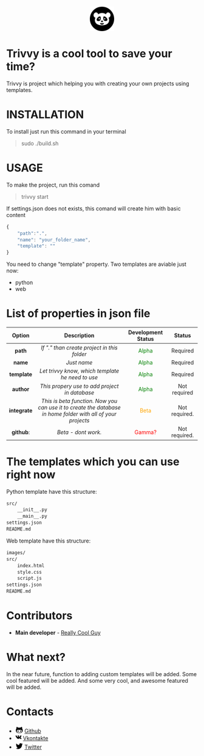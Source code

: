 <p align="center"> 
    <span><img src='icons/logo.png'></img></span>
</p>

# Trivvy is a cool tool to save your time?
Trivvy is project which helping you with creating your own projects using templates.

# INSTALLATION
To install just run this command in your terminal
>sudo ./build.sh
# USAGE
To make the project, run this comand
> trivvy start

If settings.json does not exists, this comand will create him with basic content
```javascript
{
    "path":".",
    "name": "your_folder_name",
    "template": ""
}
```
You need to change "template" property. Two templates are aviable just now:
* python
* web

# List of properties in json file
| Option | Description | Development Status | Status|
|:------:|:-----------:|:------------------:|:-----:|
|**path**|*If "." than create project in this folder* | <span style="color:green">Alpha<span> | Required |
|**name**|*Just name*| <span style="color:green">Alpha<span>| Required|  
|**template**| *Let trivvy know, which template he need to use* | <span style="color:green">Alpha<span> | Required |
|**author**| *This propery use to add project in database* | <span style="color:green">Alpha<span> | Not required |   
|**integrate**| *This is beta function. Now you can use it to create the database in home folder with all of your projects* | <span style="color:orange">Beta<span> | Not required. |
|**github**:|  *Beta - dont work.*  | <span style="color:red">Gamma?<span> | Not required.|

# The templates which you can use right now
Python template have this structure:
```bash
src/
    __init__.py
    __main__.py
settings.json
README.md
```

Web template have this structure:
```bash
images/
src/
    index.html
    style.css
    script.js
settings.json
README.md
```

# Contributors
* **Main developer** - [Really Cool Guy](https://github.com/parsifloor)

# What next?
In the near future, function to adding custom templates will be added.
Some cool featured will be added.
And some very cool, and awesome featured will be added.

# Contacts
* ![github](icons/github.png) [Github](https://github.com/parsifloor)
* ![vl](icons/vk.png) [Vkontakte](https://vk.com/id263838377)
* ![twitter](icons/twitter.png) [Twitter](https://twitter.com/hQECDuaUbjVQGKa?s=09)